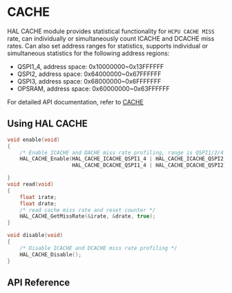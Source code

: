 # CACHE

HAL CACHE module provides statistical functionality for `HCPU CACHE MISS` rate, can individually or simultaneously count ICACHE and DCACHE miss rates.
Can also set address ranges for statistics, supports individual or simultaneous statistics for the following address regions:
- QSPI1_4, address space: 0x10000000~0x13FFFFFF
- QSPI2, address space: 0x64000000~0x67FFFFFF
- QSPI3, address space: 0x68000000~0x6FFFFFFF
- OPSRAM, address space: 0x60000000~0x63FFFFFF

For detailed API documentation, refer to [CACHE](#hal-cache)

## Using HAL CACHE

```c
void enable(void)
{
    /* Enable ICACHE and DACHE miss rate profiling, range is QSPI1/2/4 memory space */
    HAL_CACHE_Enable(HAL_CACHE_ICACHE_QSPI1_4 | HAL_CACHE_ICACHE_QSPI2, 
                     HAL_CACHE_DCACHE_QSPI1_4 | HAL_CACHE_DCACHE_QSPI2);

}
void read(void)
{
    float irate;
    float drate;
    /* read cache miss rate and reset counter */
    HAL_CACHE_GetMissRate(&irate, &drate, true);
}

void disable(void)
{
    /* Disable ICACHE and DCACHE miss rate profiling */
    HAL_CACHE_Disable();
}
```

## API Reference
[](#hal-cache)